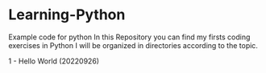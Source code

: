 # Learning-Python
Example code for python
In this Repository you can find my firsts coding exercises in Python
I will be organized in directories according to the topic.

1 - Hello World (20220926)
